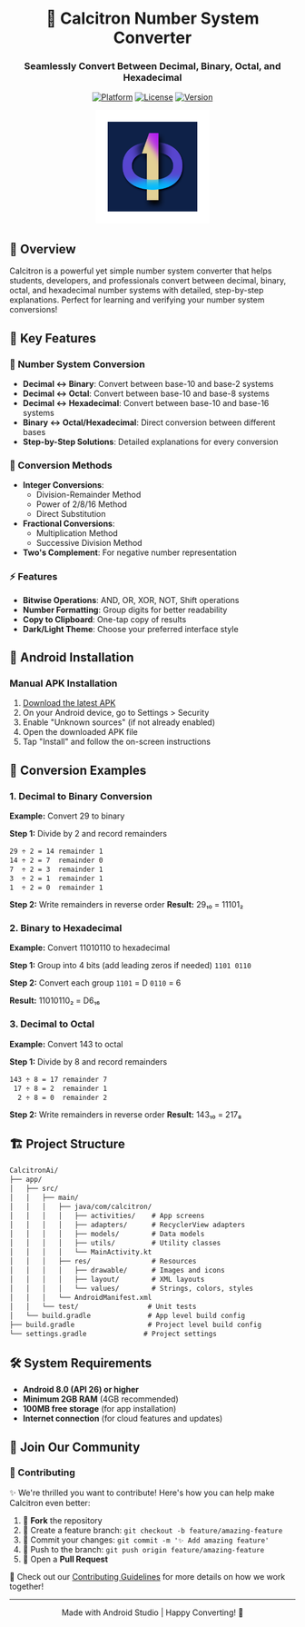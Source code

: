 <div align="center">
  <h1>🔢 Calcitron Number System Converter</h1>
  <h3>Seamlessly Convert Between Decimal, Binary, Octal, and Hexadecimal</h3>
  
  [![Platform](https://img.shields.io/badge/Platform-Android-brightgreen.svg)](https://play.google.com/store/apps/details?id=com.calcitron.converter)
  [![License](https://img.shields.io/badge/License-MIT-blue.svg)](LICENSE)
  [![Version](https://img.shields.io/badge/Version-1.0.0-important.svg)]()
  
  <img src="app/src/main/res/mipmap-xxhdpi/calcitron_logo.webp" alt="Calcitron Logo" width="200"/>
</div>

## 🌟 Overview
Calcitron is a powerful yet simple number system converter that helps students, developers, and professionals convert between decimal, binary, octal, and hexadecimal number systems with detailed, step-by-step explanations. Perfect for learning and verifying your number system conversions!

## 🚀 Key Features

### 🔢 Number System Conversion
- **Decimal ↔ Binary**: Convert between base-10 and base-2 systems
- **Decimal ↔ Octal**: Convert between base-10 and base-8 systems
- **Decimal ↔ Hexadecimal**: Convert between base-10 and base-16 systems
- **Binary ↔ Octal/Hexadecimal**: Direct conversion between different bases
- **Step-by-Step Solutions**: Detailed explanations for every conversion

### 📝 Conversion Methods
- **Integer Conversions**: 
  - Division-Remainder Method
  - Power of 2/8/16 Method
  - Direct Substitution
- **Fractional Conversions**:
  - Multiplication Method
  - Successive Division Method
- **Two's Complement**: For negative number representation

### ⚡ Features
- **Bitwise Operations**: AND, OR, XOR, NOT, Shift operations
- **Number Formatting**: Group digits for better readability
- **Copy to Clipboard**: One-tap copy of results
- **Dark/Light Theme**: Choose your preferred interface style

## 📱 Android Installation

### Manual APK Installation
1. [Download the latest APK](https://github.com/Anant-4-code/Calcitron-Digital-ELE-Converter/releases/latest)
2. On your Android device, go to Settings > Security
3. Enable "Unknown sources" (if not already enabled)
4. Open the downloaded APK file
5. Tap "Install" and follow the on-screen instructions

## 🔢 Conversion Examples

### 1. Decimal to Binary Conversion
**Example:** Convert 29 to binary

**Step 1:** Divide by 2 and record remainders
```
29 ÷ 2 = 14 remainder 1
14 ÷ 2 = 7  remainder 0
7  ÷ 2 = 3  remainder 1
3  ÷ 2 = 1  remainder 1
1  ÷ 2 = 0  remainder 1
```
**Step 2:** Write remainders in reverse order
**Result:** 29₁₀ = 11101₂

### 2. Binary to Hexadecimal
**Example:** Convert 11010110 to hexadecimal

**Step 1:** Group into 4 bits (add leading zeros if needed)
`1101 0110`

**Step 2:** Convert each group
`1101` = D
`0110` = 6

**Result:** 11010110₂ = D6₁₆

### 3. Decimal to Octal
**Example:** Convert 143 to octal

**Step 1:** Divide by 8 and record remainders
```
143 ÷ 8 = 17 remainder 7
 17 ÷ 8 = 2  remainder 1
  2 ÷ 8 = 0  remainder 2
```
**Step 2:** Write remainders in reverse order
**Result:** 143₁₀ = 217₈


## 🏗️ Project Structure
```
CalcitronAi/
├── app/
│   ├── src/
│   │   ├── main/
│   │   │   ├── java/com/calcitron/
│   │   │   │   ├── activities/    # App screens
│   │   │   │   ├── adapters/      # RecyclerView adapters
│   │   │   │   ├── models/        # Data models
│   │   │   │   ├── utils/         # Utility classes
│   │   │   │   └── MainActivity.kt
│   │   │   ├── res/               # Resources
│   │   │   │   ├── drawable/      # Images and icons
│   │   │   │   ├── layout/        # XML layouts
│   │   │   │   └── values/        # Strings, colors, styles
│   │   │   └── AndroidManifest.xml
│   │   └── test/                 # Unit tests
│   └── build.gradle              # App level build config
├── build.gradle                  # Project level build config
└── settings.gradle              # Project settings
```

## 🛠️ System Requirements
- **Android 8.0 (API 26) or higher**
- **Minimum 2GB RAM** (4GB recommended)
- **100MB free storage** (for app installation)
- **Internet connection** (for cloud features and updates)

## 👥 Join Our Community

### 🤝 Contributing
✨ We're thrilled you want to contribute! Here's how you can help make Calcitron even better:

1. 🍴 **Fork** the repository
2. 🌿 Create a feature branch: `git checkout -b feature/amazing-feature`
3. 💾 Commit your changes: `git commit -m '✨ Add amazing feature'`
4. 🚀 Push to the branch: `git push origin feature/amazing-feature`
5. 🔄 Open a **Pull Request**

📘 Check out our [Contributing Guidelines](CONTRIBUTING.md) for more details on how we work together!

---

<div align="center">
  Made with Android Studio | Happy Converting! 🚀
</div>

